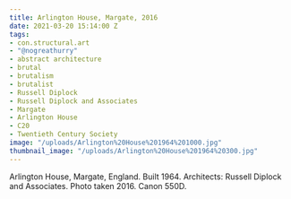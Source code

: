```yaml
---
title: Arlington House, Margate, 2016
date: 2021-03-20 15:14:00 Z
tags:
- con.structural.art
- "@nogreathurry"
- abstract architecture
- brutal
- brutalism
- brutalist
- Russell Diplock
- Russell Diplock and Associates
- Margate
- Arlington House
- C20
- Twentieth Century Society
image: "/uploads/Arlington%20House%201964%201000.jpg"
thumbnail_image: "/uploads/Arlington%20House%201964%20300.jpg"
---
```


Arlington House, Margate, England. Built 1964. Architects: Russell Diplock and Associates. Photo taken 2016. Canon 550D.